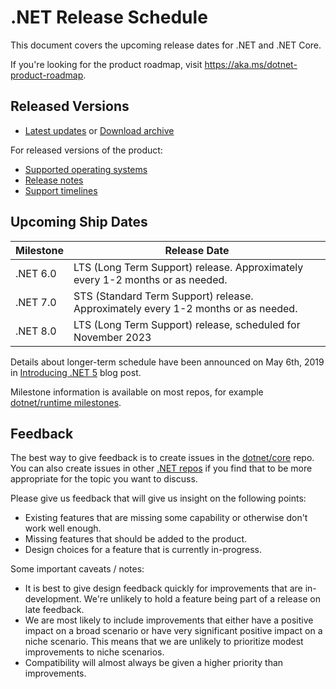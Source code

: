 # .NET Release Schedule

This document covers the upcoming release dates for .NET and .NET Core.

If you're looking for the product roadmap, visit <https://aka.ms/dotnet-product-roadmap>.

## Released Versions

* [Latest updates](./release-notes/README.md) or [Download archive](./release-notes/download-archives)

For released versions of the product:

* [Supported operating systems](os-lifecycle-policy.md)
* [Release notes](release-notes/README.md)
* [Support timelines](microsoft-support.md)

## Upcoming Ship Dates

| Milestone                 | Release Date |
|---------------------------|--------------|
| .NET 6.0 | LTS (Long Term Support) release. Approximately every 1-2 months or as needed. |
| .NET 7.0 | STS (Standard Term Support) release. Approximately every 1-2 months or as needed. |
| .NET 8.0 | LTS (Long Term Support) release, scheduled for November 2023 |

Details about longer-term schedule have been announced on May 6th, 2019 in [Introducing .NET 5](https://devblogs.microsoft.com/dotnet/introducing-net-5/) blog post.

Milestone information is available on most repos, for example [dotnet/runtime milestones](https://github.com/dotnet/runtime/milestones).

## Feedback

The best way to give feedback is to create issues in the [dotnet/core](https://github.com/dotnet/core) repo. You can also create issues in other [.NET repos](Documentation/core-repos.md) if you find that to be more appropriate for the topic you want to discuss.

Please give us feedback that will give us insight on the following points:

* Existing features that are missing some capability or otherwise don't work well enough.
* Missing features that should be added to the product.
* Design choices for a feature that is currently in-progress.

Some important caveats / notes:

* It is best to give design feedback quickly for improvements that are in-development. We're unlikely to hold a feature being part of a release on late feedback.
* We are most likely to include improvements that either have a positive impact on a broad scenario or have very significant positive impact on a niche scenario. This means that we are unlikely to prioritize modest improvements to niche scenarios.
* Compatibility will almost always be given a higher priority than improvements.
